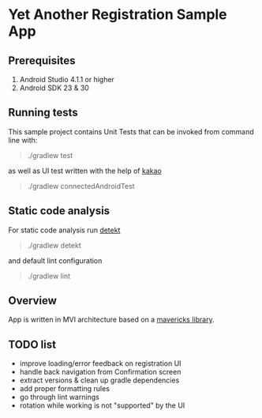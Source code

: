 # Yet Another Registration Sample App

## Prerequisites

1. Android Studio 4.1.1 or higher
1. Android SDK 23 & 30

## Running tests

This sample project contains Unit Tests that can be invoked from command
line with:
>./gradlew test

as well as UI test written with the help of [kakao](https://github.com/agoda-com/Kakao)
>./gradlew connectedAndroidTest

## Static code analysis
For static code analysis run [detekt](https://github.com/detekt/detekt)
>./gradlew detekt

and default lint configuration
>./gradlew lint

## Overview
App is written in MVI architecture based on a [mavericks library](https://github.com/airbnb/mavericks).

## TODO list
* improve loading/error feedback on registration UI
* handle back navigation from Confirmation screen
* extract versions & clean up gradle dependencies
* add proper formatting rules
* go through lint warnings
* rotation while working is not "supported" by the UI

